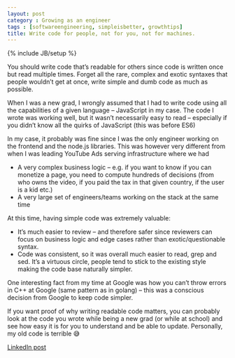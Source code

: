 ```yaml
---
layout: post
category : Growing as an engineer
tags : [softwareengineering, simpleisbetter, growthtips]
title: Write code for people, not for you, not for machines.
---
```

{% include JB/setup %}

You should write code that’s readable for others since code is written once but read multiple times. Forget all the rare, complex and exotic syntaxes that people wouldn’t get at once, write simple and dumb code as much as possible.

When I was a new grad, I wrongly assumed that I had to write code using all the capabilities of a given language – JavaScript in my case. The code I wrote was working well, but it wasn’t necessarily easy to read – especially if you didn’t know all the quirks of JavaScript (this was before ES6)

In my case, it probably was fine since I was the only engineer working on the frontend and the node.js libraries. This was however very different from when I was leading YouTube Ads serving infrastructure where we had

- A very complex business logic – e.g. if you want to know if you can monetize a page, you need to compute hundreds of decisions (from who owns the video, if you paid the tax in that given country, if the user is a kid etc.)
- A very large set of engineers/teams working on the stack at the same time

At this time, having simple code was extremely valuable:

- It’s much easier to review – and therefore safer since reviewers can focus on business logic and edge cases rather than exotic/questionable syntax.
- Code was consistent, so it was overall much easier to read, grep and sed. It’s a virtuous circle, people tend to stick to the existing style making the code base naturally simpler.

One interesting fact from my time at Google was how you can’t throw errors in C++ at Google (same pattern as in golang) – this was a conscious decision from Google to keep code simpler.

If you want proof of why writing readable code matters, you can probably look at the code you wrote while being a new grad (or while at school) and see how easy it is for you to understand and be able to update. Personally, my old code is terrible 😅

[LinkedIn post](https://www.linkedin.com/posts/tumichel_softwareengineering-simpleisbetter-growthtips-activity-7169360748018614272-junJ?utm_source=share&utm_medium=member_desktop)
